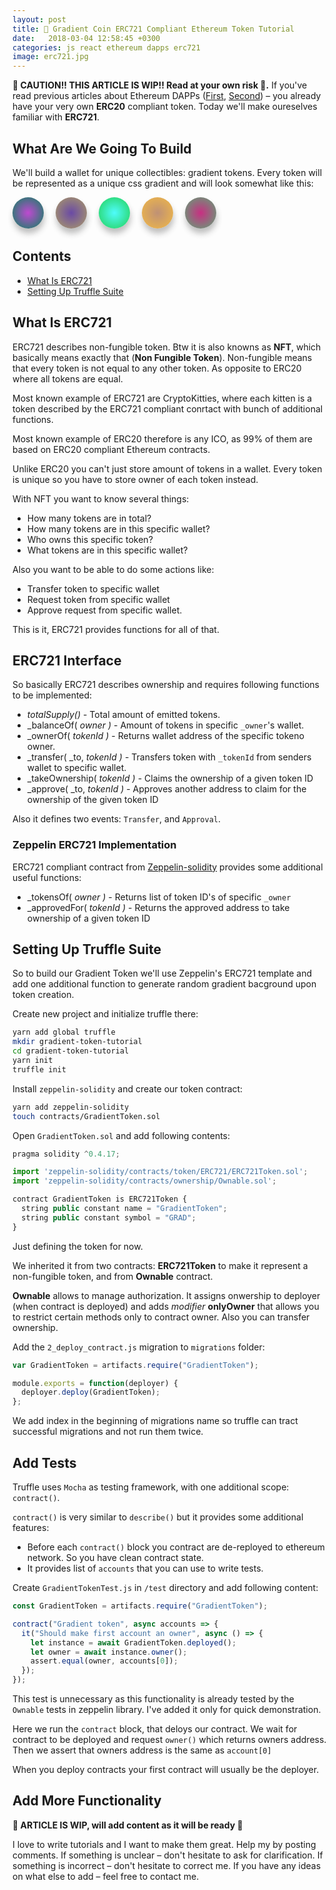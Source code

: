 ```yaml
---
layout: post
title: 🚧 Gradient Coin ERC721 Compliant Ethereum Token Tutorial
date:   2018-03-04 12:58:45 +0300
categories: js react ethereum dapps erc721
image: erc721.jpg
---
```


__🚧 CAUTION!! THIS ARTICLE IS WIP!! Read at your own risk 🚧.__ If you've read previous articles about Ethereum DAPPs ([First](http://maksimivanov.com/posts/ethereum-react-dapp-tutorial), [Second](http://maksimivanov.com/posts/ethereum-react-dapp-tutorial-part-2)) – you already have your very own __ERC20__ compliant token. Today we'll make oureselves familiar with __ERC721__.

## What Are We Going To Build

We'll build a wallet for unique collectibles: gradient tokens. Every token will be represented as a unique css gradient and will look somewhat like this:

<p>
<div style="display: inline-block; margin-right: 15px; width: 50px; height: 50px; border-radius: 50%; background: #BF49D1; background: -webkit-radial-gradient(center,#BF49D1,#06855B); background: -o-radial-gradient(center,#BF49D1,#06855B); background: -moz-radial-gradient(center,#BF49D1,#06855B); background: radial-gradient(ellipse at center, #BF49D1, #06855B); box-shadow: 1px 8px 10px 0px rgba(50, 50, 50, 0.3);"></div>
<div style="display: inline-block; margin-right: 15px; width: 50px; height: 50px; border-radius: 50%; background: #6A4AA5; background: -webkit-radial-gradient(center,#6A4AA5,#AD9E64); background: -o-radial-gradient(center,#6A4AA5,#AD9E64); background: -moz-radial-gradient(center,#6A4AA5,#AD9E64); background: radial-gradient(ellipse at center, #6A4AA5, #AD9E64); box-shadow: 1px 8px 10px 0px rgba(50, 50, 50, 0.3);"></div>
<div style="display: inline-block; margin-right: 15px; width: 50px; height: 50px; border-radius: 50%; background: #4FFCFC; background: -webkit-radial-gradient(center,#4FFCFC,#21D152); background: -o-radial-gradient(center,#4FFCFC,#21D152); background: -moz-radial-gradient(center,#4FFCFC,#21D152); background: radial-gradient(ellipse at center, #4FFCFC, #21D152); box-shadow: 1px 8px 10px 0px rgba(50, 50, 50, 0.3);"></div>
<div style="display: inline-block; margin-right: 15px; width: 50px; height: 50px; border-radius: 50%; background: #BF9175; background: -webkit-radial-gradient(center,#BF9175,#F3BA45); background: -o-radial-gradient(center,#BF9175,#F3BA45); background: -moz-radial-gradient(center,#BF9175,#F3BA45); background: radial-gradient(ellipse at center, #BF9175, #F3BA45); box-shadow: 1px 8px 10px 0px rgba(50, 50, 50, 0.3);"></div>
<div style="display: inline-block; margin-right: 15px; width: 50px; height: 50px; border-radius: 50%; background: #C82F82; background: -webkit-radial-gradient(center,#C82F82,#5AA976); background: -o-radial-gradient(center,#C82F82,#5AA976); background: -moz-radial-gradient(center,#C82F82,#5AA976); background: radial-gradient(ellipse at center, #C82F82, #5AA976); box-shadow: 1px 8px 10px 0px rgba(50, 50, 50, 0.3);"></div>
</p>

## Contents

* [What Is ERC721]()
* [Setting Up Truffle Suite]()

## What Is ERC721

ERC721 describes non-fungible token. Btw it is also knowns as __NFT__, which basically means exactly that (__Non Fungible Token__). Non-fungible means that every token is not equal to any other token. As opposite to ERC20 where all tokens are equal.

Most known example of ERC721 are CryptoKitties, where each kitten is a token described by the ERC721 compliant conrtact with bunch of additional functions.

Most known example of ERC20 therefore is any ICO, as 99% of them are based on ERC20 compliant Ethereum contracts.

Unlike ERC20 you can't just store amount of tokens in a wallet. Every token is unique so you have to store owner of each token instead.

With NFT you want to know several things: 

* How many tokens are in total? 
* How many tokens are in this specific wallet?
* Who owns this specific token?
* What tokens are in this specific wallet?

Also you want to be able to do some actions like: 

* Transfer token to specific wallet
* Request token from specific wallet
* Approve request from specific wallet.

This is it, ERC721 provides functions for all of that.

## ERC721 Interface

So basically ERC721 describes ownership and requires following functions to be implemented:

* _totalSupply()_ - Total amount of emitted tokens.
* _balanceOf( _owner )_ - Amount of tokens in specific `_owner`'s wallet.
* _ownerOf( _tokenId )_ - Returns wallet address of the specific tokeno owner.
* _transfer( _to, _tokenId )_ - Transfers token with `_tokenId` from senders wallet to specific wallet.
* _takeOwnership( _tokenId )_ - Claims the ownership of a given token ID
* _approve( _to, _tokenId )_ - Approves another address to claim for the ownership of the given token ID

Also it defines two events: `Transfer`, and `Approval`.

### Zeppelin ERC721 Implementation

ERC721 compliant contract from [Zeppelin-solidity](https://github.com/OpenZeppelin/zeppelin-solidity) provides some additional useful functions:

* _tokensOf( _owner )_ - Returns list of token ID's of specific `_owner`
* _approvedFor( _tokenId )_ - Returns the approved address to take ownership of a given token ID

## Setting Up Truffle Suite

So to build our Gradient Token we'll use Zeppelin's ERC721 template and add one additional function to generate random gradient bacground upon token creation.

Create new project and initialize truffle there:

```sh
yarn add global truffle
mkdir gradient-token-tutorial
cd gradient-token-tutorial
yarn init
truffle init
```

Install `zeppelin-solidity` and create our token contract:

```sh
yarn add zeppelin-solidity
touch contracts/GradientToken.sol
```

Open `GradientToken.sol` and add following contents:

```js
pragma solidity ^0.4.17;

import 'zeppelin-solidity/contracts/token/ERC721/ERC721Token.sol';
import 'zeppelin-solidity/contracts/ownership/Ownable.sol';

contract GradientToken is ERC721Token {
  string public constant name = "GradientToken";
  string public constant symbol = "GRAD";
}
```
Just defining the token for now.

We inherited it from two contracts: __ERC721Token__ to make it represent a non-fungible token, and from __Ownable__ contract.

__Ownable__ allows to manage authorization. It assigns onwership to deployer (when contract is deployed) and adds _modifier_ __onlyOwner__ that allows you to restrict certain methods only to contract owner. Also you can transfer ownership.

Add the `2_deploy_contract.js` migration to `migrations` folder:

```js
var GradientToken = artifacts.require("GradientToken");

module.exports = function(deployer) {
  deployer.deploy(GradientToken);
};
```

We add index in the beginning of migrations name so truffle can tract successful migrations and not run them twice.

## Add Tests

Truffle uses `Mocha` as testing framework, with one additional scope: `contract()`.

`contract()` is very similar to `describe()` but it provides some additional features:

* Before each `contract()` block you contract are de-reployed to ethereum network. So you have clean contract state.
* It provides list of `accounts` that you can use to write tests.

Create `GradientTokenTest.js` in `/test` directory and add following content:

```js
const GradientToken = artifacts.require("GradientToken");

contract("Gradient token", async accounts => {
  it("Should make first account an owner", async () => {
    let instance = await GradientToken.deployed();
    let owner = await instance.owner();
    assert.equal(owner, accounts[0]);
  });
});
```

This test is unnecessary as this functionality is already tested by the `Ownable` tests in zeppelin library. I've added it only for quick demonstration.

Here we run the `contract` block, that deloys our contract. We wait for contract to be deployed and request `owner()` which returns owners address. Then we assert that owners address is the same as `account[0]`

When you deploy contracts your first contract will usually be the deployer.

## Add More Functionality

__🚧  ARTICLE IS WIP, will add content as it will be ready 🚧__

I love to write tutorials and I want to make them great. Help my by posting comments. If something is unclear – don't hesitate to ask for clarification. If something is incorrect – don't hesitate to correct me. If you have any ideas on what else to add – feel free to contact me.
